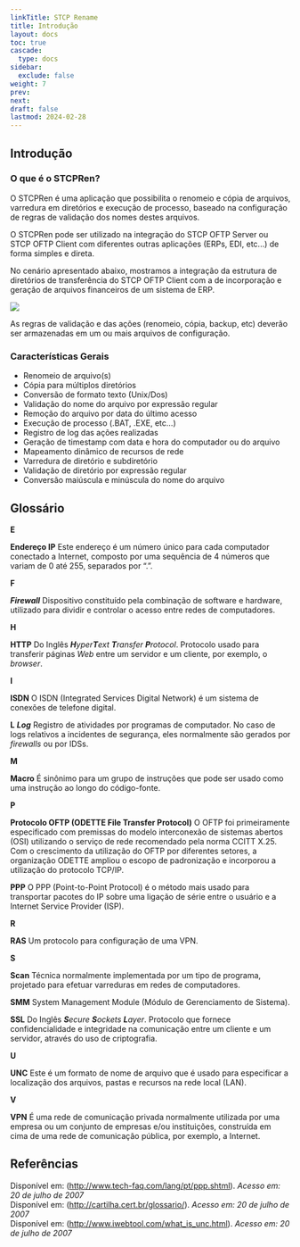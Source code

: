 ```yaml
---
linkTitle: STCP Rename
title: Introdução
layout: docs
toc: true
cascade:
  type: docs
sidebar:
  exclude: false
weight: 7
prev:
next:
draft: false
lastmod: 2024-02-28
---
```

## Introdução

### O que é o STCPRen?

O STCPRen é uma aplicação que possibilita o renomeio e cópia de arquivos, varredura em diretórios e execução de processo, baseado na configuração de regras de validação dos nomes destes arquivos.

O STCPRen pode ser utilizado na integração do STCP OFTP Server ou STCP OFTP Client com diferentes outras aplicações (ERPs, EDI, etc...) de forma simples e direta.

No cenário apresentado abaixo, mostramos a integração da estrutura de diretórios de transferência do STCP OFTP Client com a de incorporação e geração de arquivos financeiros de um sistema de ERP.

![](./imagem/img1.png)

As regras de validação e das ações (renomeio, cópia, backup, etc) deverão ser armazenadas em um ou mais arquivos de configuração.

### Características Gerais

* Renomeio de arquivo(s)
* Cópia para múltiplos diretórios
* Conversão de formato texto (Unix/Dos)
* Validação do nome do arquivo por expressão regular
* Remoção do arquivo por data do último acesso
* Execução de processo (.BAT, .EXE, etc...)
* Registro de log das ações realizadas
* Geração de timestamp com data e hora do computador ou do arquivo
* Mapeamento dinâmico de recursos de rede
* Varredura de diretório e subdiretório
* Validação de diretório por expressão regular
* Conversão maiúscula e minúscula do nome do arquivo

## Glossário

**E**

**Endereço IP**
Este endereço é um número único para cada computador conectado a Internet, composto por uma sequência de 4 números que variam de 0 até 255, separados por “.”.

**F**

_**Firewall**_
Dispositivo constituído pela combinação de software e hardware, utilizado para dividir e controlar o acesso entre redes de computadores.

**H**

**HTTP**
Do Inglês _**H**yper**T**ext **T**ransfer **P**rotocol_. Protocolo usado para transferir páginas _Web_ entre um servidor e um cliente, por exemplo, o _browser_.

**I**

**ISDN**
O ISDN (Integrated Services Digital Network) é um sistema de conexões de telefone digital.

**L**
_**Log**_
Registro de atividades por programas de computador. No caso de logs relativos a incidentes de segurança, eles normalmente são gerados por _firewalls_ ou por IDSs.

**M**

**Macro**
É sinônimo para um grupo de instruções que pode ser usado como uma instrução ao longo do código-fonte.

**P**

**Protocolo OFTP (ODETTE File Transfer Protocol)**
O OFTP foi primeiramente especificado com premissas do modelo interconexão de sistemas abertos (OSI) utilizando o serviço de rede recomendado pela norma CCITT X.25.
Com o crescimento da utilização do OFTP por diferentes setores, a organização ODETTE ampliou o escopo de padronização e incorporou a utilização do protocolo TCP/IP.

**PPP**
O PPP (Point-to-Point Protocol) é o método mais usado para transportar pacotes do IP sobre uma ligação de série entre o usuário e a Internet Service Provider (ISP).

**R**

**RAS**
Um protocolo para configuração de uma VPN.

**S**

**Scan**
Técnica normalmente implementada por um tipo de programa, projetado para efetuar varreduras em redes de computadores.

**SMM**
System Management Module (Módulo de Gerenciamento de Sistema).

**SSL**
Do Inglês _**S**ecure **S**ockets **L**ayer_. Protocolo que fornece confidencialidade e integridade na comunicação entre um cliente e um servidor, através do uso de criptografia.

**U**

**UNC**
Este é um formato de nome de arquivo que é usado para especificar a localização dos arquivos, pastas e recursos na rede local (LAN).

**V**

**VPN**
É uma rede de comunicação privada normalmente utilizada por uma empresa ou um conjunto de empresas e/ou instituições, construída em cima de uma rede de comunicação pública, por exemplo, a Internet.

## Referências

Disponível em: (<http://www.tech-faq.com/lang/pt/ppp.shtml>). *Acesso em: 20 de julho de 2007*
<br>
Disponível em: (<http://cartilha.cert.br/glossario/>). *Acesso em: 20 de julho de 2007*
<br>
Disponível em: (<http://www.iwebtool.com/what_is_unc.html>). *Acesso em: 20 de julho de 2007*

